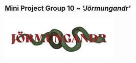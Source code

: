 ## Mini Project Group 10 ~ _'Jörmungandr'_

<img src="docs/jormungandr_red.png" with=128 height=128>

